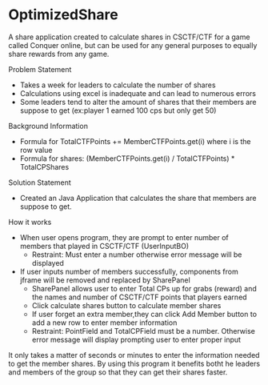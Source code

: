 # OptimizedShare

A share application created to calculate shares in CSCTF/CTF for a game called Conquer online, but can be used for any general purposes to equally share rewards from any game.

Problem Statement
- Takes a week for leaders to calculate the number of shares
- Calculations using excel is inadequate and can lead to numerous errors
- Some leaders tend to alter the amount of shares that their members are suppose to get (ex:player 1 earned 100 cps but only get 50)

Background Information
- Formula for TotalCTFPoints += MemberCTFPoints.get(i) where i is the row value
- Formula for shares: (MemberCTFPoints.get(i) / TotalCTFPoints) * TotalCPShares

Solution Statement
- Created an Java Application that calculates the share that members are suppose to get.

How it works
- When user opens program, they are prompt to enter number of members that played in CSCTF/CTF (UserInputBO)
  - Restraint: Must enter a number otherwise error message will be displayed
- If user inputs number of members successfully, components from jframe will be removed and replaced by SharePanel
  - SharePanel allows user to enter Total CPs up for grabs (reward) and the names and number of CSCTF/CTF points that players earned
  - Click calculate shares button to calculate member shares
  - If user forget an extra member,they can click Add Member button to add a new row to enter member information
  - Restraint: PointField and TotalCPField must be a number. Otherwise error message will display prompting user to enter proper input
  
 It only takes a matter of seconds or minutes to enter the information needed to get the member shares.
 By using this program it benefits botht he leaders and members of the group so that they can get their shares faster.
